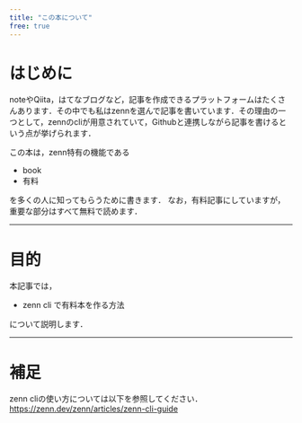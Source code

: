 ```yaml
---
title: "この本について"
free: true
---
```

# はじめに
noteやQiita，はてなブログなど，記事を作成できるプラットフォームはたくさんあります．その中でも私はzennを選んで記事を書いています．その理由の一つとして，zennのcliが用意されていて，Githubと連携しながら記事を書けるという点が挙げられます．

この本は，zenn特有の機能である

- book
- 有料

を多くの人に知ってもらうために書きます．
なお，有料記事にしていますが，重要な部分はすべて無料で読めます．

----
# 目的

本記事では，

- zenn cli で有料本を作る方法

について説明します．

----
# 補足

zenn cliの使い方については以下を参照してください．
https://zenn.dev/zenn/articles/zenn-cli-guide